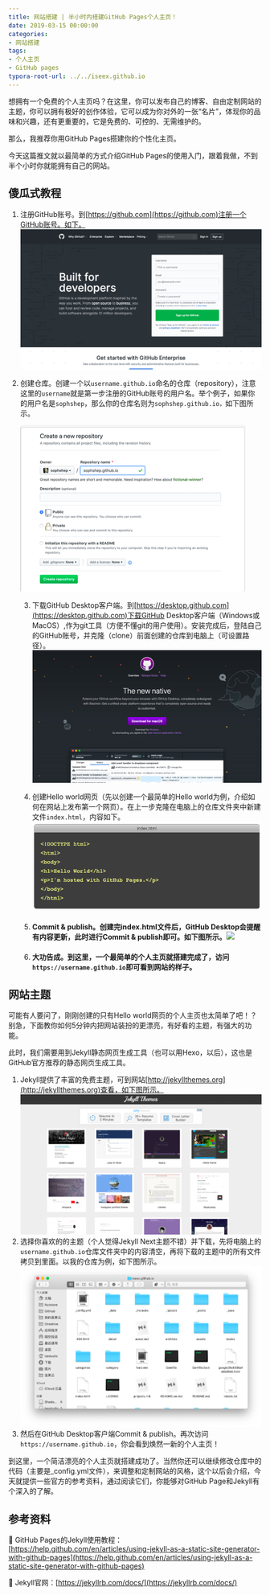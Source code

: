 ```yaml
---
title: 网站搭建 | 半小时内搭建GitHub Pages个人主页！
date: 2019-03-15 00:00:00
categories:
- 网站搭建
tags:
- 个人主页
- GitHub pages
typora-root-url: ../../iseex.github.io
---
```


想拥有一个免费的个人主页吗？在这里，你可以发布自己的博客、自由定制网站的主题，你可以拥有极好的创作体验，它可以成为你对外的一张“名片”，体现你的品味和兴趣，还有更重要的，它是免费的、可控的、无需维护的。

那么，我推荐你用GitHub Pages搭建你的个性化主页。

今天这篇推文就以最简单的方式介绍GitHub Pages的使用入门，跟着我做，不到半个小时你就能拥有自己的网站。

## 傻瓜式教程

1. 注册GitHub账号。到[https://github.com](https://github.com)注册一个GitHub账号。如下。
   ![](/assets/images/posts/GitHub-Pages/create-github-account.png)

2. 创建仓库。创建一个以`username.github.io`命名的仓库（repository），注意这里的`username`就是第一步注册的GitHub账号的用户名。举个例子，如果你的用户名是`sophshep`，那么你的仓库名则为`sophshep.github.io，`如下图所示。

   ![](/assets/images/posts/GitHub-Pages/create-repository.png)

   3. 下载GitHub Desktop客户端。到[https://desktop.github.com](https://desktop.github.com)下载GitHub Desktop客户端（Windows或MacOS）,作为git工具（方便不懂git的用户使用）。安装完成后，登陆自己的GitHub账号，并克隆（clone）前面创建的仓库到电脑上（可设置路径）。
      ![](/assets/images/posts/GitHub-Pages/github-desktop.png)

   4. 创建Hello world网页（先以创建一个最简单的Hello world为例，介绍如何在网站上发布第一个网页）。在上一步克隆在电脑上的仓库文件夹中新建文件`index.html`，内容如下。
      ![](/assets/images/posts/GitHub-Pages/index-file.png)

   5. #### Commit & publish。创建完index.html文件后，GitHub Desktop会提醒有内容更新，此时进行Commit & publish即可。如下图所示。![](/../../../Downloads/desktop-demo@2x.gif)

   6. #### 大功告成。到这里，一个最简单的个人主页就搭建完成了，访问`https://username.github.io`即可看到网站的样子。

## 网站主题

可能有人要问了，刚刚创建的只有Hello world网页的个人主页也太简单了吧！？别急，下面教你如何5分钟内把网站装扮的更漂亮，有好看的主题，有强大的功能。

此时，我们需要用到Jekyll静态网页生成工具（也可以用Hexo，以后），这也是GitHub官方推荐的静态网页生成工具。

1. Jekyll提供了丰富的免费主题，可到网站[http://jekyllthemes.org](http://jekyllthemes.org)查看，如下图所示。
   ![](/assets/images/posts/GitHub-Pages/Jekyll-themes.png)
2. 选择你喜欢的的主题（个人觉得Jekyll Next主题不错）并下载，先将电脑上的`username.github.io`仓库文件夹中的内容清空，再将下载的主题中的所有文件拷贝到里面。以我的仓库为例，如下图所示。![](/assets/images/posts/GitHub-Pages/my-site-filefolder.png)
3. 然后在GitHub Desktop客户端Commit & publish。再次访问`https://username.github.io`，你会看到焕然一新的个人主页！

到这里，一个简洁漂亮的个人主页就搭建成功了。当然你还可以继续修改仓库中的代码（主要是_config.yml文件），来调整和定制网站的风格，这个以后会介绍，今天就提供一些官方的参考资料，通过阅读它们，你能够对GitHub Page和Jekyll有个深入的了解。

## 参考资料

📖 GitHub Pages的Jekyll使用教程：[https://help.github.com/en/articles/using-jekyll-as-a-static-site-generator-with-github-pages](https://help.github.com/en/articles/using-jekyll-as-a-static-site-generator-with-github-pages)

📖 Jekyll官网：[https://jekyllrb.com/docs/](https://jekyllrb.com/docs/)
